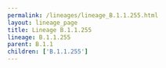 ```yaml
---
permalink: /lineages/lineage_B.1.1.255.html
layout: lineage_page
title: Lineage B.1.1.255
lineage: B.1.1.255
parent: B.1.1
children: ['B.1.1.255']
---
```

